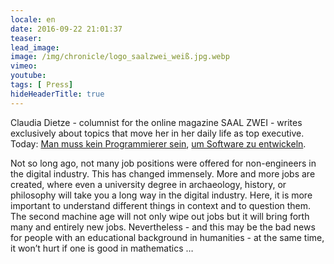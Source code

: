 ```yaml
---
locale: en
date: 2016-09-22 21:01:37
teaser:
lead_image:
image: /img/chronicle/logo_saalzwei_weiß.jpg.webp
vimeo:
youtube:
tags: [ Press]
hideHeaderTitle: true
---
```


Claudia Dietze - columnist for the online magazine SAAL ZWEI - writes exclusively about topics that move her in her daily life as top executive.
Today: [Man muss kein Programmierer sein](http://www.saalzwei.de/management-kolumne/artikel/?tx_ttnews%5Btt_news%5D=958&cHash=c99df7d430bd6cb977b52499b320d9e6), [um Software zu entwickeln](http://www.saalzwei.de/management-kolumne/artikel/?tx_ttnews%5Btt_news%5D=958&cHash=c99df7d430bd6cb977b52499b320d9e6).

Not so long ago, not many job positions were offered for non-engineers in the digital industry. This has changed immensely. More and more jobs are created, where even a university degree in archaeology, history, or philosophy will take you a long way in the digital industry. Here, it is more important to understand different things in context and to question them. The second machine age will not only wipe out jobs but it will bring forth many and entirely new jobs. Nevertheless - and this may be the bad news for people with an educational background in humanities - at the same time, it won’t hurt if one is good in mathematics …


